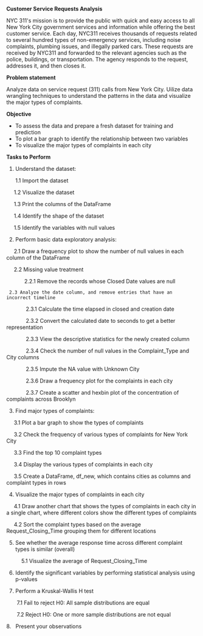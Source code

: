 **Customer Service Requests Analysis**

NYC 311's mission is to provide the public with quick and easy access to all New York City government services and information while offering the best customer service. Each day, NYC311 receives thousands of requests related to several hundred types of non-emergency services, including noise complaints, plumbing issues, and illegally parked cars. These requests are received by NYC311 and forwarded to the relevant agencies such as the police, buildings, or transportation. The agency responds to the request, addresses it, and then closes it.

**Problem statement**

Analyze data on service request (311) calls from New York City. Uilize data wrangling techniques to understand the patterns in the data and visualize the major types of complaints.

**Objective**
* To assess the data and prepare a fresh dataset for training and prediction
* To plot a bar graph to identify the relationship between two variables
* To visualize the major types of complaints in each city

**Tasks to Perform**
1. Understand the dataset:
   
     1.1 Import the dataset
   
     1.2 Visualize the dataset
     
     1.3 Print the columns of the DataFrame
     
     1.4 Identify the shape of the dataset
     
     1.5 Identify the variables with null values
     
2. Perform basic data exploratory analysis:
   
     2.1 Draw a frequency plot to show the number of null values in each column of the DataFrame
     
     2.2 Missing value treatment
     
            2.2.1 Remove the records whose Closed Date values are null
            
     2.3 Analyze the date column, and remove entries that have an incorrect timeline
     
             2.3.1 Calculate the time elapsed in closed and creation date
             
             2.3.2 Convert the calculated date to seconds to get a better representation
             
             2.3.3 View the descriptive statistics for the newly created column
             
             2.3.4 Check the number of null values in the Complaint_Type and City columns
             
             2.3.5 Impute the NA value with Unknown City
             
             2.3.6 Draw a frequency plot for the complaints in each city
             
             2.3.7 Create a scatter and hexbin plot of the concentration of complaints across Brooklyn 

3. Find major types of complaints:
   
     3.1 Plot a bar graph to show the types of complaints 
     
     3.2 Check the frequency of various types of complaints for New York City
     
     3.3 Find the top 10 complaint types
     
     3.4 Display the various types of complaints in each city
     
     3.5 Create a DataFrame, df_new, which contains cities as columns and complaint types in rows
     
4. Visualize the major types of complaints in each city
   
     4.1 Draw another chart that shows the types of complaints in each city in a single chart, where different colors show the different types of complaints
     
     4.2 Sort the complaint types based on the average Request_Closing_Time grouping them for different locations
      
5. See whether the average response time across different complaint types is similar (overall)
   
          5.1 Visualize the average of Request_Closing_Time
          
6. Identify the significant variables by performing statistical analysis using p-values
   
7. Perform a Kruskal-Wallis H test
   
       7.1 Fail to reject H0: All sample distributions are equal
       
       7.2 Reject H0: One or more sample distributions are not equal
       
8.   Present your observations
